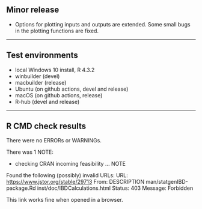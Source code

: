 ## Minor release

- Options for plotting inputs and outputs are extended. Some small bugs in the plotting functions are fixed.

----

## Test environments

* local Windows 10 install, R 4.3.2
* winbuilder (devel)
* macbuilder (release)
* Ubuntu (on github actions, devel and release)
* macOS (on github actions, release)
* R-hub (devel and release)

----

## R CMD check results

There were no ERRORs or WARNINGs.

There was 1 NOTE:

* checking CRAN incoming feasibility ... NOTE

Found the following (possibly) invalid URLs:
  URL: https://www.jstor.org/stable/29713
    From: DESCRIPTION
          man/statgenIBD-package.Rd
          inst/doc/IBDCalculations.html
    Status: 403
    Message: Forbidden
    
This link works fine when opened in a browser.
    
